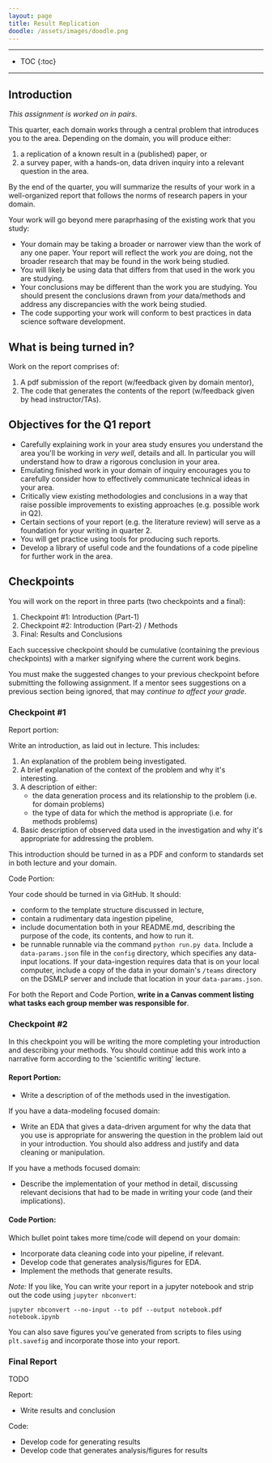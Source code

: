 ```yaml
---
layout: page
title: Result Replication
doodle: /assets/images/doodle.png
---
```


---
* TOC
{:toc}

---

## Introduction

*This assignment is worked on in pairs*.

This quarter, each domain works through a central problem that
introduces you to the area. Depending on the domain, you will produce
either:
1. a replication of a known result in a (published) paper, or
2. a survey paper, with a hands-on, data driven inquiry
   into a relevant question in the area.

By the end of the quarter, you will summarize the results of
your work in a well-organized report that follows the norms of
research papers in your domain.

Your work will go beyond mere paraprhasing of the existing work that
you study:
* Your domain may be taking a broader or narrower view than the work
  of any one paper. Your report will reflect the work *you* are doing,
  not the broader research that may be found in the work being
  studied.
* You will likely be using data that differs from that used in the
  work you are studying.
* Your conclusions may be different than the work you are
  studying. You should present the conclusions drawn from *your*
  data/methods and address any discrepancies with the work being
  studied.
* The code supporting your work will conform to best practices in data
  science software development.
  
## What is being turned in?

Work on the report comprises of:
1. A pdf submission of the report (w/feedback given by domain mentor),
2. The code that generates the contents of the report (w/feedback
   given by head instructor/TAs).
  
## Objectives for the Q1 report

* Carefully explaining work in your area study ensures you understand
  the area you'll be working in *very well*, details and
  all. In particular you will understand how to draw a rigorous
  conclusion in your area.
* Emulating finished work in your domain of inquiry encourages you to
  carefully consider how to effectively communicate technical ideas in
  your area.
* Critically view existing methodologies and conclusions in a way that
  raise possible improvements to existing approaches (e.g. possible
  work in Q2).
* Certain sections of your report (e.g. the literature review) will
  serve as a foundation for your writing in quarter 2.
* You will get practice using tools for producing such reports.
* Develop a library of useful code and the foundations
  of a code pipeline for further work in the area.

## Checkpoints

You will work on the report in three parts (two checkpoints and a final):
1. Checkpoint #1: Introduction (Part-1)
2. Checkpoint #2: Introduction (Part-2) / Methods
3. Final: Results and Conclusions

Each successive checkpoint should be cumulative (containing the
previous checkpoints) with a marker signifying where the current work
begins.

You must make the suggested changes to your previous checkpoint before
submitting the following assignment. If a mentor sees suggestions on a
previous section being ignored, that may *continue to affect your
grade*.

### Checkpoint #1

Report portion:

Write an introduction, as laid out in lecture. This includes:
1. An explanation of the problem being investigated.
2. A brief explanation of the context of the problem and why it's
   interesting.
3. A description of either:
   * the data generation process and its relationship to the problem
     (i.e. for domain problems)
   * the type of data for which the method is appropriate
     (i.e. for methods problems)
4. Basic description of observed data used in the investigation and
   why it's appropriate for addressing the problem.
   

This introduction should be turned in as a PDF and conform to
standards set in both lecture and your domain.

Code Portion:

Your code should be turned in via GitHub. It should:
* conform to the template structure discussed in lecture,
* contain a rudimentary data ingestion pipeline,
* include documentation both in your README.md, describing the purpose
  of the code, its contents, and how to run it.
* be runnable runnable via the command `python run.py data`. Include a
  `data-params.json` file in the `config` directory, which specifies
  any data-input locations. If your data-ingestion requires data that
  is on your local computer, include a copy of the data in your
  domain's `/teams` directory on the DSMLP server and include that
  location in your `data-params.json`.

For both the Report and Code Portion, **write in a Canvas comment
listing what tasks each group member was responsible for**.

### Checkpoint #2

In this checkpoint you will be writing the more completing your
introduction and describing your methods. You should continue add this
work into a narrative form according to the 'scientific writing'
lecture.

#### Report Portion:

* Write a description of of the methods used in the investigation.

If you have a data-modeling focused domain:
* Write an EDA that gives a data-driven argument for why the data that
you use is appropriate for answering the question in the problem laid
out in your introduction. You should also address and justify and data
cleaning or manipulation.

If you have a methods focused domain:
* Describe the implementation of your method in detail, discussing
  relevant decisions that had to be made in writing your code (and
  their implications).


#### Code Portion:

Which bullet point takes more time/code will depend on your domain:
* Incorporate data cleaning code into your pipeline, if relevant.
* Develop code that generates analysis/figures for EDA.
* Implement the methods that generate results.

*Note:* If you like, You can write your report in a jupyter notebook and strip out
the code using `jupyter nbconvert`:
```
jupyter nbconvert --no-input --to pdf --output notebook.pdf notebook.ipynb
```

You can also save figures you've generated from scripts to files using
`plt.savefig` and incorporate those into your report.


### Final Report

TODO

Report:
* Write results and conclusion

Code:
* Develop code for generating results
* Develop code that generates analysis/figures for results
